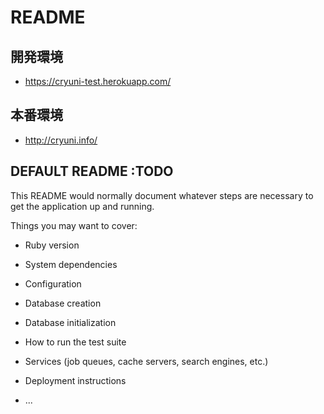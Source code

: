 # README

## 開発環境

- https://cryuni-test.herokuapp.com/

## 本番環境

- http://cryuni.info/

## DEFAULT README :TODO

This README would normally document whatever steps are necessary to get the
application up and running.

Things you may want to cover:

* Ruby version

* System dependencies

* Configuration

* Database creation

* Database initialization

* How to run the test suite

* Services (job queues, cache servers, search engines, etc.)

* Deployment instructions

* ...
